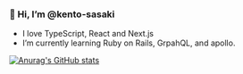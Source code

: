 ### 👋 Hi, I’m @kento-sasaki
- I love TypeScript, React and Next.js
- I’m currently learning Ruby on Rails, GrpahQL, and apollo.

<!---
kento-sasaki/kento-sasaki is a ✨ special ✨ repository because its `README.md` (this file) appears on your GitHub profile.
You can click the Preview link to take a look at your changes.
--->
[![Anurag's GitHub stats](https://github-readme-stats.vercel.app/api?username=)](https://github.com/anuraghazra/github-readme-stats)
